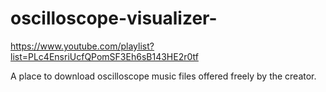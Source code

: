 ﻿# oscilloscope-visualizer-
https://www.youtube.com/playlist?list=PLc4EnsriUcfQPomSF3Eh6sB143HE2r0tf

A place to download oscilloscope music files offered freely by the creator.
